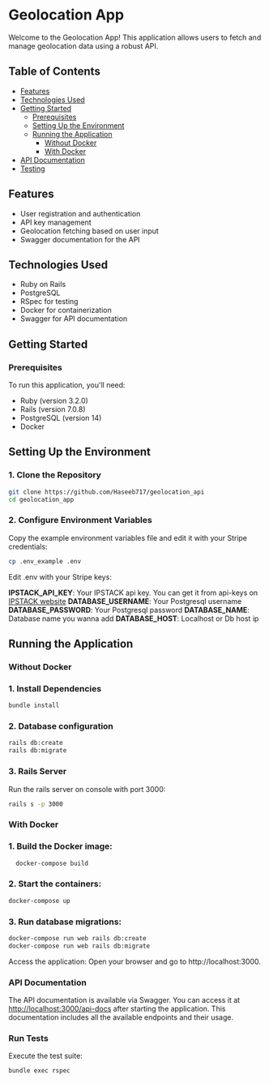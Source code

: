 # Geolocation App

Welcome to the Geolocation App! This application allows users to fetch and manage geolocation data using a robust API.

## Table of Contents
- [Features](#features)
- [Technologies Used](#technologies-used)
- [Getting Started](#getting-started)
  - [Prerequisites](#prerequisites)
  - [Setting Up the Environment](#setting-up-the-environment)
  - [Running the Application](#running-the-application)
    - [Without Docker](#without-docker)
    - [With Docker](#with-docker)
- [API Documentation](#api-documentation)
- [Testing](#run-tests)

## Features
- User registration and authentication
- API key management
- Geolocation fetching based on user input
- Swagger documentation for the API

## Technologies Used
- Ruby on Rails
- PostgreSQL
- RSpec for testing
- Docker for containerization
- Swagger for API documentation

## Getting Started

### Prerequisites
To run this application, you'll need:
- Ruby (version 3.2.0)
- Rails (version 7.0.8)
- PostgreSQL (version 14)
- Docker

## Setting Up the Environment
### 1. Clone the Repository
```sh
git clone https://github.com/Haseeb717/geolocation_api
cd geolocation_app
```

### 2. Configure Environment Variables
Copy the example environment variables file and edit it with your Stripe credentials:

```sh
cp .env_example .env
```
Edit .env with your Stripe keys:

**IPSTACK_API_KEY**: Your IPSTACK api key. You can get it from api-keys on [IPSTACK website](https://ipstack.com/)
**DATABASE_USERNAME**: Your Postgresql username
**DATABASE_PASSWORD**: Your Postgresql password
**DATABASE_NAME**: Database name you wanna add
**DATABASE_HOST**: Localhost or Db host ip


## Running the Application 
### Without Docker

### 1. Install Dependencies
```sh
bundle install
```

### 2. Database configuration
```sh
rails db:create
rails db:migrate
```

### 3. Rails Server

Run the rails server on console with port 3000:

```sh
rails s -p 3000
```

### With Docker

### 1. Build the Docker image:
```sh 
  docker-compose build
```

### 2. Start the containers:
```sh
docker-compose up
```

### 3. Run database migrations:
```sh 
docker-compose run web rails db:create
docker-compose run web rails db:migrate
```

Access the application: Open your browser and go to http://localhost:3000.

### API Documentation
The API documentation is available via Swagger. You can access it at [http://localhost:3000/api-docs](Swagger-Api-docs) after starting the application. This documentation includes all the available endpoints and their usage.

### Run Tests

Execute the test suite:

```sh 
bundle exec rspec
```
